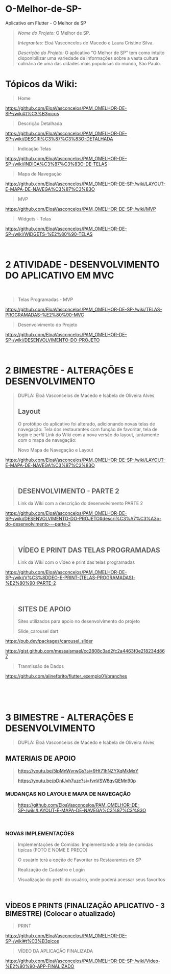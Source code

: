 # O-Melhor-de-SP-
Aplicativo em Flutter - O Melhor de SP

> *Nome do Projeto:* O Melhor de SP.
> 
> *Integrantes:* Eloá Vasconcelos de Macedo e Laura Cristine Silva.
> 
> *Descrição do Projeto:* O aplicativo “O Melhor de SP” tem como intuito disponibilizar uma variedade de informações sobre a vasta cultura culinária de uma das cidades mais populosas do mundo, São Paulo. 
> 


# Tópicos da Wiki:
> 
> Home
>
https://github.com/EloaVasconcelos/PAM_OMELHOR-DE-SP-/wiki#t%C3%B3picos
>
> Descrição Detalhada
> 
https://github.com/EloaVasconcelos/PAM_OMELHOR-DE-SP-/wiki/DESCRI%C3%87%C3%83O-DETALHADA
>
> Indicação Telas
>
https://github.com/EloaVasconcelos/PAM_OMELHOR-DE-SP-/wiki/INDICA%C3%87%C3%83O-DE-TELAS
>
> Mapa de Navegação
>
https://github.com/EloaVasconcelos/PAM_OMELHOR-DE-SP-/wiki/LAYOUT-E-MAPA-DE-NAVEGA%C3%87%C3%83O
>
> MVP
>
https://github.com/EloaVasconcelos/PAM_OMELHOR-DE-SP-/wiki/MVP
>
> Widgets - Telas
>
https://github.com/EloaVasconcelos/PAM_OMELHOR-DE-SP-/wiki/WIDGETS-%E2%80%90-TELAS

<br>

# 2 ATIVIDADE - DESENVOLVIMENTO DO APLICATIVO EM MVC

<br>

> Telas Programadas - MVP
>
https://github.com/EloaVasconcelos/PAM_OMELHOR-DE-SP-/wiki/TELAS-PROGRAMADAS-%E2%80%90-MVC
>
> Desenvolvimento do Projeto
>
https://github.com/EloaVasconcelos/PAM_OMELHOR-DE-SP-/wiki/DESENVOLVIMENTO-DO-PROJETO

<BR>

# 2 BIMESTRE - ALTERAÇÕES E DESENVOLVIMENTO 
> DUPLA: Eloá Vasconcelos de Macedo e Isabela de Oliveira Alves
>
> ## Layout
>
> O protótipo do aplicativo foi alterado, adicionando novas telas de navegação: Tela dos restaurantes com função de favoritar, tela de login e perfil 
> Link do Wiki com a nova versão do layout, juntamente com o mapa de navegação:
> 
> Novo Mapa de Navegação e Layout 
>
https://github.com/EloaVasconcelos/PAM_OMELHOR-DE-SP-/wiki/LAYOUT-E-MAPA-DE-NAVEGA%C3%87%C3%83O
>

<BR>

>
> ## DESENVOLVIMENTO - PARTE 2
> 
> Link da Wiki com a descrição do desenvolvimento PARTE 2 
>
https://github.com/EloaVasconcelos/PAM_OMELHOR-DE-SP-/wiki/DESENVOLVIMENTO-DO-PROJETO#descri%C3%A7%C3%A3o-do-desenvolvimento---parte-2
>



<BR>

>
> ## VÍDEO E PRINT DAS TELAS PROGRAMADAS 
> 
> Link da Wiki com o vídeo e print das telas programadas 
>
https://github.com/EloaVasconcelos/PAM_OMELHOR-DE-SP-/wiki/V%C3%8DDEO-E-PRINT-(TELAS-PROGRAMADAS)-%E2%80%90-PARTE-2
>


<BR>

>
> ## SITES DE APOIO  
> 
> Sites utilizados para apoio no desenvolvimento do projeto 
>
> Slide_carousel dart
>
https://pub.dev/packages/carousel_slider
>
https://gist.github.com/messaismael/cc2808c3ad2fc2a4463f0e218234d867
>
> Tranmissão de Dados
>
https://github.com/alinefbrito/flutter_exemplo01/branches

<br><br><br>

# 3 BIMESTRE - ALTERAÇÕES E DESENVOLVIMENTO 
> DUPLA: Eloá Vasconcelos de Macedo e Isabela de Oliveira Alves
>
>
## MATERIAIS DE APOIO

>
> https://youtu.be/5lpMnWvrwGs?si=9Ht71hNZYXqMkMxY
>
> https://youtu.be/pDnfJvh7uzc?si=fvnVSW8qvQEMn90p




### MUDANÇAS NO LAYOUt E MAPA DE NAVEGAÇÃO 
>
> https://github.com/EloaVasconcelos/PAM_OMELHOR-DE-SP-/wiki/LAYOUT-E-MAPA-DE-NAVEGA%C3%87%C3%83O


<br>

### NOVAS IMPLEMENTAÇÕES 
> Implementações de Comidas: Implementando a tela de comidas tipícas (FOTO E NOME E PREÇO)
>
>  O usuário terá a opção de Favoritar os Restaurantes de SP
>
> Realização de Cadastro e Login
>
> Visualização do perfil do usuário, onde poderá acessar seus favoritos 


<br>

## VÍDEOS E PRINTS (FINALIZAÇÃO APLICATIVO - 3 BIMESTRE) (Colocar o atualizado) 
> 
> PRINT 
>
https://github.com/EloaVasconcelos/PAM_OMELHOR-DE-SP-/wiki#t%C3%B3picos
>
> VÍDEO DA APLICAÇÃO FINALIZADA 
> 
https://github.com/EloaVasconcelos/PAM_OMELHOR-DE-SP-/wiki/Video-%E2%80%90-APP-FINALIZADO
>


<br>
